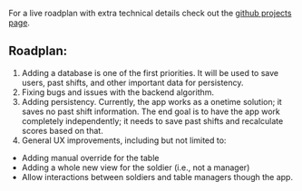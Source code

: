For a live roadplan with extra technical details check out the [github projects page](https://github.com/users/yuval-herman/projects/1/views/2).

## Roadplan:
1. Adding a database is one of the first priorities. It will be used to save users, past shifts, and other important data for persistency.
2. Fixing bugs and issues with the backend algorithm.
3. Adding persistency. Currently, the app works as a onetime solution; it saves no past shift information.
The end goal is to have the app work completely independently; it needs to save past shifts and recalculate scores based on that.
4. General UX improvements, including but not limited to:
- Adding manual override for the table
- Adding a whole new view for the soldier (i.e., not a manager)
- Allow interactions between soldiers and table managers though the app.
